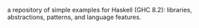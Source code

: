a repository of simple examples for Haskell (GHC 8.2): libraries, abstractions, patterns, and language features. 

